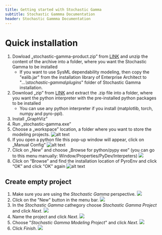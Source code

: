 ```yaml
---
title: Getting started with Stochastic Gamma
subtitle: Stochastic Gammma Documentation
header: Stochastic Gammma Documentation
---
```


# Quick installation

 1. Dowload „stochastic-gamma-product.zip” from  [LINK](https://www.xyz.com) and unzip the content of the archive into a folder, where you want the Stochastic Gamma to be installed
    - If you want to use SysML dependability modeling, then copy the "ealib.jar" from the installation library of Enterprise Architect to "*...\stochastic-gamma\plugins*" folder of Stochastic Gamma installation.
 1. Download „zip” from [LINK](https://www.xyz.com) and extract the .zip file into a folder, where you want the python interpreter with the pre-installed python packages to be installed
    - You can use any python interpreter if you install (matplotlib, torch, numpy and pyro-ppl).
 1. Install „GraphViz” 
 1. Run „stochastic-gamma.exe”
 1. Choose a „workspace” location, a folder where you want to store the modeling projects.
 ![alt text](images/getting-started-guide/image2023-5-18_14-36-9.png)
 1. If you open a python file this pop-up window will appear, click on „Manual Config”
 ![alt text](images/getting-started-guide/image2023-5-18_14-36-55.png)
 1. Click on „New” and choose „Browse for python/pypy exe” (you can go to this menu manually: Window/Properties/PyDev/Interpeters)
 ![](images/getting-started-guide/image2023-5-18_14-38-3.png)
 1. Click on “Browse” and find the installation location of PyroEnv and click “OK” and click "OK" again
 ![alt text](images/getting-started-guide/image2023-5-18_14-38-28.png)

## Create empty project


1. Make sure you are using the *Stochastic Gamma* perspective. 
   ![](images/stoch-gamma-perspective.PNG)
2. Click on the "New" button in the menu bar.
   ![](images/click-new-eclipse.PNG)
3. In the *Stochastic Gamma* cathegory choose *Stochastic Gamma Project* and click *Next*.
   ![](images/stoch-gamma-choose-wizard.PNG)
4. Name the project and click *Next*.
   ![](images/stoch-gamma-name-project.PNG)
5. Choose "*Stochastic Gamma Modeling Project*" and click *Next*.
   ![](images/stoch-gamma-choose-project-type.PNG)
6. Click *Finish*.
   ![](images/stoch-gamma-finish-wizard.PNG)